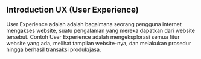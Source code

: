 ## Introduction UX (User Experience)

User Experience adalah adalah bagaimana seorang pengguna internet mengakses website, suatu pengalaman yang mereka dapatkan dari website tersebut. Contoh User Experience adalah mengeksplorasi semua fitur website yang ada, melihat tampilan website-nya, dan melakukan prosedur hingga berhasil transaksi produk/jasa.
